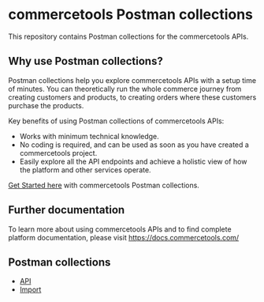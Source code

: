 # commercetools Postman collections

This repository contains Postman collections for the commercetools APIs.

## Why use Postman collections?

Postman collections help you explore commercetools APIs with a setup time of minutes. You can theoretically run the whole commerce journey from creating customers and products, to creating orders where these customers purchase the products.

Key benefits of using Postman collections of commercetools APIs:
* Works with minimum technical knowledge.
* No coding is required, and can be used as soon as you have created a commercetools project.
* Easily explore all the API endpoints and achieve a holistic view of how the platform and other services operate.

[Get Started here](GettingStarted.md) with commercetools Postman collections.

## Further documentation

To learn more about using commercetools APIs and to find complete platform documentation, please visit https://docs.commercetools.com/

## Postman collections 

* [API](api/)
* [Import](import/)
